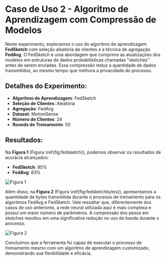 # Caso de Uso 2 - Algoritmo de Aprendizagem com Compressão de Modelos

Neste experimento, exploramos o uso do algoritmo de aprendizagem **FedSketch** com seleção aleatória de clientes e a técnica de agregação **FedAvg**. O FedSketch é uma abordagem que comprime as atualizações dos modelos em estruturas de dados probabilísticas chamadas "sketches" antes de serem enviadas. Essa compressão reduz a quantidade de dados transmitidos, ao mesmo tempo que melhora a privacidade do processo.

## Detalhes do Experimento:

- **Algoritmo de Aprendizagem**: FedSketch
- **Seleção de Clientes**: Aleatória
- **Agregação**: FedAvg
- **Dataset**: MotionSense
- **Número de Clientes**: 24
- **Rounds de Treinamento**: 50

## Resultados:

Na **Figura 1** (Figura \ref{fig:fedsketch}), podemos observar os resultados de acurácia alcançados:

- **FedSketch**: 85%
- **FedAvg**: 83%

![Figura 1](https://example.com/figuras/fedsketch.png)

Além disso, na **Figura 2** (Figura \ref{fig:fedsketchbytes}), apresentamos a quantidade de bytes transmitida durante o processo de treinamento para os algoritmos FedAvg e FedSketch. Vale ressaltar que, diferentemente dos casos de uso anteriores, a rede neural utilizada aqui é mais complexa e possui um maior número de parâmetros. A compressão dos pesos em sketches resultou em uma significativa redução no uso de banda durante o processo.

![Figura 2](https://example.com/figuras/fedsketchbytes.png)

Concluímos que a ferramenta foi capaz de executar o processo de treinamento mesmo com um algoritmo de aprendizagem customizado, demonstrando sua flexibilidade e eficácia.
